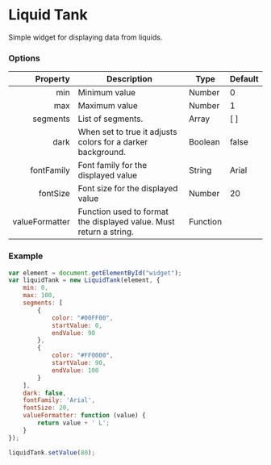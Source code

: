 # Liquid Tank

Simple widget for displaying data from liquids.

### Options

|       Property | Description                                                  | Type     | Default |
| -------------: | ------------------------------------------------------------ | -------- | ------- |
|            min | Minimum value                                                | Number   | 0       |
|            max | Maximum value                                                | Number   | 1       |
|       segments | List of segments.                                            | Array    | [ ]     |
|           dark | When set to true it adjusts colors for a darker background.  | Boolean  | false   |
|     fontFamily | Font family for the displayed value                          | String   | Arial   |
|       fontSize | Font size for the displayed value                            | Number   | 20      |
| valueFormatter | Function used to format the displayed value. Must return a string. | Function |         |

### Example

```javascript
var element = document.getElementById("widget");
var liquidTank = new LiquidTank(element, {
    min: 0,
    max: 100,
    segments: [
        {
            color: "#00FF00",
            startValue: 0,
            endValue: 90
        },
        {
            color: "#FF0000",
            startValue: 90,
            endValue: 100
        }
    ],
    dark: false,
    fontFamily: 'Arial',
    fontSize: 20,
    valueFormatter: function (value) {
        return value + ' L';
    }
});

liquidTank.setValue(80);
```
